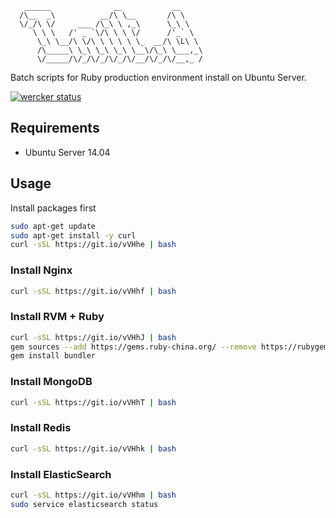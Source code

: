 ```
   ______              __           __
  /\__  _\          __/\ \__       /\ \
  \/_/\ \/     ___ /\_\ \ ,_\      \_\ \
     \ \ \   /' _ `\/\ \ \ \/      /'_` \
      \_\ \__/\ \/\ \ \ \ \ \_  __/\ \L\ \
      /\_____\ \_\ \_\ \_\ \__\/\_\ \___,_\
      \/_____/\/_/\/_/\/_/\/__/\/_/\/__,_ /
```

Batch scripts for Ruby production environment install on Ubuntu Server.

[![wercker status](https://app.wercker.com/status/2dd2ff58518cae2dd75e4556e6d931c5/s/master "wercker status")](https://app.wercker.com/project/bykey/2dd2ff58518cae2dd75e4556e6d931c5)

## Requirements

* Ubuntu Server 14.04

## Usage

Install packages first

```bash
sudo apt-get update
sudo apt-get install -y curl
curl -sSL https://git.io/vVHhe | bash
```

### Install Nginx

```bash
curl -sSL https://git.io/vVHhf | bash
```

### Install RVM + Ruby

```bash
curl -sSL https://git.io/vVHhJ | bash
gem sources --add https://gems.ruby-china.org/ --remove https://rubygems.org/
gem install bundler
```

### Install MongoDB

```bash
curl -sSL https://git.io/vVHhT | bash
```

### Install Redis

```bash
curl -sSL https://git.io/vVHhk | bash
```

### Install ElasticSearch

```bash
curl -sSL https://git.io/vVHhm | bash
sudo service elasticsearch status
```
